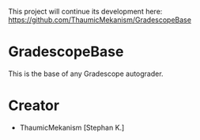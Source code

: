This project will continue its development here: https://github.com/ThaumicMekanism/GradescopeBase

# GradescopeBase
This is the base of any Gradescope autograder.

# Creator

* ThaumicMekanism [Stephan K.]
